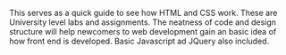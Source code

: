 This serves as a quick guide to see how HTML and CSS work. These are University level labs and assignments. The neatness of code and design structure will help 
newcomers to web development gain an basic idea of how front end is developed.
Basic Javascript ad JQuery also included.
